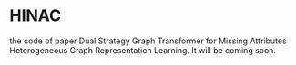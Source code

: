 # HINAC
the code of paper Dual Strategy Graph Transformer for Missing Attributes Heterogeneous Graph Representation Learning.
It will be coming soon.
